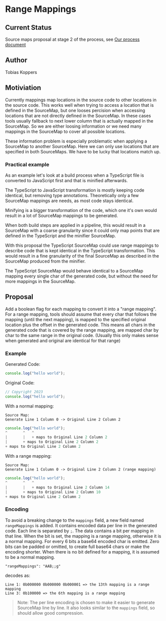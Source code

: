 # Range Mappings

## Current Status

Source maps proposal at stage 2 of the process, see [Our process document](https://github.com/tc39/source-map/blob/main/PROCESS.md)

## Author

Tobias Koppers

## Motiviation

Currently mappings map locations in the source code to other locations in the source code.
This works well when trying to access a location that is defined in the SourceMap, but one looses percision when accessing locations that are not directly defined in the SourceMap.
In these cases tools usually fallback to next lower column that is actually mapped in the SourceMap.
So we are either loosing information or we need many mappings in the SourceMap to cover all possible locations.

These information problem is especially problematic when applying a SourceMap to another SourceMap.
Here we can only use locations that are specified in both SourceMaps. We have to be lucky that locations match up.

### Practical example

As an example let's look at a build process when a TypeScript file is converted to JavaScript first and that is minified afterwards.

The TypeScript to JavaScript transformation is mostly keeping code identical, but removing type annotations.
Theoretically only a few SourceMap mappings are needs, as most code stays identical.

Minifying is a bigger transformation of the code, which one it's own would result in a lot of SourceMap mappings to be generated.

When both build steps are applied in a pipeline, this would result in a SourceMap with a coarse granularity since it could only map points that are defined in the TypeScript and the minifier SourceMap.

With this proposal the TypeScript SourceMap could use range mappings to describe code that is kept identical in the TypeScript transformation. This would result in a fine granularity of the final SourceMap as described in the SourceMap produced from the minifier.

The TypeScript SourceMap would behave identical to a SourceMap mapping every single char of the generated code, but without the need for more mappings in the SourceMap.

## Proposal

Add a boolean flag for each mapping to convert it into a "range mapping".
For a range mapping, tools should assume that every char that follows the mapping (until the next mapping), is mapped to the specified original location plus the offset in the generated code.
This means all chars in the generated code that is covered by the range mapping, are mapped char by char to the same range in the original code.
(Usually this only makes sense when generated and original are identical for that range)

### Example

Generated Code:

```js
console.log("hello world");
```

Original Code:

```js
// Copyright 2023
console.log("hello world");
```

With a normal mapping:

```
Source Map:
Generate Line 1 Column 0 -> Original Line 2 Column 2
```

```js
console.log("hello world");
^       ^   ^
|       |   + maps to Original Line 2 Column 2
|       + maps to Original Line 2 Column 2
+ maps to Original Line 2 Column 2
```

With a range mapping:

```
Source Map:
Generate Line 1 Column 0 -> Original Line 2 Column 2 (range mapping)
```

```js
console.log("hello world");
^       ^   ^
|       |   + maps to Original Line 2 Column 14
|       + maps to Original Line 2 Column 10
+ maps to Original Line 2 Column 2
```

### Encoding

To avoid a breaking change to the `mappings` field, a new field named `rangeMappings` is added.
It contains encoded data per line in the generated code.
Each line is separated by `;`.
The data contains a bit per mapping in that line.
When the bit is set, the mapping is a range mapping, otherwise it is a normal mapping.
For every 6 bits a base64 encoded char is emitted.
Zero bits can be padded or omitted, to create full base64 chars or make the encoding shorter.
When there is no bit defined for a mapping, it is assumed to be a normal mapping.

```
"rangeMappings": "AAB;;g"
```

decodes as:

```
Line 1: 0b000000 0b000000 0b000001 => the 13th mapping is a range mapping
Line 3: 0b100000 => the 6th mapping is a range mapping
```

> Note: The per line encoding is chosen to make it easier to generate SourceMap line by line.
> It also looks similar to the `mappings` field, so should allow good compression.
